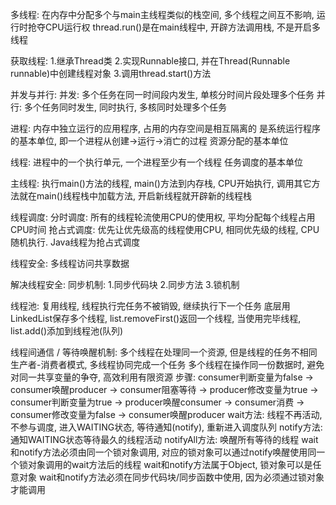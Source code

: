 多线程:
	在内存中分配多个与main主线程类似的栈空间, 多个线程之间互不影响, 运行时抢夺CPU运行权
	thread.run()是在main线程中, 开辟方法调用栈, 不是开启多线程
	
获取线程:
	1.继承Thread类
	2.实现Runnable接口, 并在Thread(Runnable runnable)中创建线程对象
	3.调用thread.start()方法
	
并发与并行:
	并发: 多个任务在同一时间段内发生, 单核分时间片段处理多个任务 
	并行: 多个任务同时发生, 同时执行, 多核同时处理多个任务
	
进程:
	内存中独立运行的应用程序, 占用的内存空间是相互隔离的
	是系统运行程序的基本单位, 即一个进程从创建->运行->消亡的过程
	资源分配的基本单位
	
线程:
	进程中的一个执行单元, 一个进程至少有一个线程
	任务调度的基本单位
	
主线程:
	执行main()方法的线程, main()方法到内存栈, CPU开始执行, 调用其它方法就在main()线程栈中加载方法, 开启新线程就开辟新的线程栈
		
线程调度:
	分时调度:
		所有的线程轮流使用CPU的使用权, 平均分配每个线程占用CPU时间
	抢占式调度:
		优先让优先级高的线程使用CPU, 相同优先级的线程, CPU随机执行. Java线程为抢占式调度	
		
线程安全:
	多线程访问共享数据

解决线程安全:
	同步机制:
		1.同步代码块
		2.同步方法
		3.锁机制
		
线程池:
	复用线程, 线程执行完任务不被销毁, 继续执行下一个任务
	底层用LinkedList<Thread>保存多个线程, list.removeFirst()返回一个线程, 当使用完毕线程, list.add()添加到线程池(队列)
	
线程间通信 / 等待唤醒机制:
	多个线程在处理同一个资源, 但是线程的任务不相同
	生产者-消费者模式, 多线程协同完成一个任务
	多个线程在操作同一份数据时, 避免对同一共享变量的争夺, 高效利用有限资源
	步骤:
		consumer判断变量为false -> consumer唤醒producer -> consumer阻塞等待 -> producer修改变量为true ->
		consumer判断变量为true  -> producer唤醒consumer -> consumer消费    -> consumer修改变量为false ->
		consumer唤醒producer
	wait方法:
		线程不再活动, 不参与调度, 进入WAITING状态, 等待通知(notify), 重新进入调度队列
	notify方法:
		通知WAITING状态等待最久的线程活动
	notifyAll方法:
		唤醒所有等待的线程
	wait和notify方法必须由同一个锁对象调用, 对应的锁对象可以通过notify唤醒使用同一个锁对象调用的wait方法后的线程
	wait和notify方法属于Object, 锁对象可以是任意对象
	wait和notify方法必须在同步代码块/同步函数中使用, 因为必须通过锁对象才能调用
